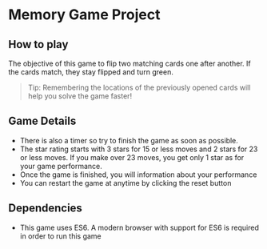 # Memory Game Project

## How to play

The objective of this game to flip two matching cards one after another. If the cards match, they stay flipped and turn green.

> Tip: Remembering the locations of the previously opened cards will help you solve the game faster!

## Game Details

- There is also a timer so try to finish the game as soon as possible.
- The star rating starts with 3 stars for 15 or less moves and 2 stars for 23 or less moves. If you make over 23 moves, you get only 1 star as for your game performance.
- Once the game is finished, you will information about your performance
- You can restart the game at anytime by clicking the reset button

## Dependencies
- This game uses ES6. A modern browser with support for ES6 is required in order to run this game
